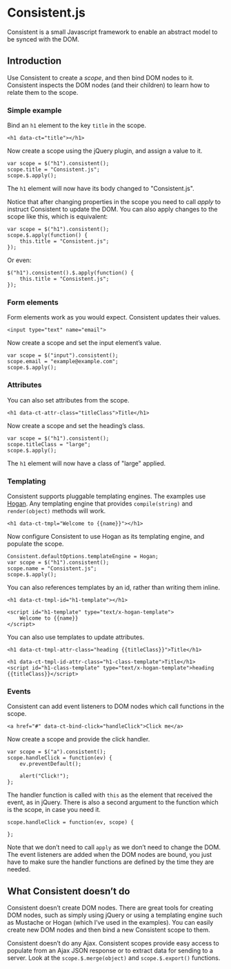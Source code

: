 Consistent.js
=============

Consistent is a small Javascript framework to enable an abstract model to be synced with the DOM.

Introduction
------------
Use Consistent to create a _scope_, and then bind DOM nodes to it. Consistent inspects the DOM nodes (and their children)
to learn how to relate them to the scope.

### Simple example
Bind an `h1` element to the key `title` in the scope.

	<h1 data-ct="title"></h1>

Now create a scope using the jQuery plugin, and assign a value to it.

	var scope = $("h1").consistent();
	scope.title = "Consistent.js";
	scope.$.apply();

The `h1` element will now have its body changed to "Consistent.js".

Notice that after changing properties in the scope you need to call _apply_ to instruct Consistent to update the DOM.
You can also apply changes to the scope like this, which is equivalent:

	var scope = $("h1").consistent();
	scope.$.apply(function() {
		this.title = "Consistent.js";
	});

Or even:

	$("h1").consistent().$.apply(function() {
		this.title = "Consistent.js";
	});

### Form elements
Form elements work as you would expect. Consistent updates their values.

	<input type="text" name="email">

Now create a scope and set the input element’s value.

	var scope = $("input").consistent();
	scope.email = "example@example.com";
	scope.$.apply();

### Attributes
You can also set attributes from the scope.

	<h1 data-ct-attr-class="titleClass">Title</h1>

Now create a scope and set the heading’s class.

	var scope = $("h1").consistent();
	scope.titleClass = "large";
	scope.$.apply();

The `h1` element will now have a class of "large" applied.

### Templating

Consistent supports pluggable templating engines. The examples use [Hogan](http://twitter.github.io/hogan.js/). Any templating
engine that provides `compile(string)` and `render(object)` methods will work.

	<h1 data-ct-tmpl="Welcome to {{name}}"></h1>

Now configure Consistent to use Hogan as its templating engine, and populate the scope.

	Consistent.defaultOptions.templateEngine = Hogan;
	var scope = $("h1").consistent();
	scope.name = "Consistent.js";
	scope.$.apply();

You can also references templates by an id, rather than writing them inline.

	<h1 data-ct-tmpl-id="h1-template"></h1>

	<script id="h1-template" type="text/x-hogan-template">
		Welcome to {{name}}
	</script>

You can also use templates to update attributes.

	<h1 data-ct-tmpl-attr-class="heading {{titleClass}}">Title</h1>

	<h1 data-ct-tmpl-id-attr-class="h1-class-template">Title</h1>
	<script id="h1-class-template" type="text/x-hogan-template">heading {{titleClass}}</script>

### Events

Consistent can add event listeners to DOM nodes which call functions in the scope.

	<a href="#" data-ct-bind-click="handleClick">Click me</a>

Now create a scope and provide the click handler.

	var scope = $("a").consistent();
	scope.handleClick = function(ev) {
		ev.preventDefault();

		alert("Click!");
	};

The handler function is called with `this` as the element that received the event, as in jQuery. There is also a second
argument to the function which is the scope, in case you need it.

	scope.handleClick = function(ev, scope) {

	};

Note that we don’t need to call `apply` as we don’t need to change the DOM. The event listeners are added when the DOM nodes
are bound, you just have to make sure the handler functions are defined by the time they are needed.


What Consistent doesn’t do
--------------------------

Consistent doesn’t create DOM nodes. There are great tools for creating DOM nodes, such as simply using jQuery or using a templating
engine such as Mustache or Hogan (which I’ve used in the examples). You can easily create new DOM nodes and then bind a new Consistent
scope to them.

Consistent doesn’t do any Ajax. Consistent scopes provide easy access to populate from an Ajax JSON response or to extract data for sending
to a server. Look at the `scope.$.merge(object)` and `scope.$.export()` functions.
